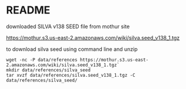 # README

downloaded SILVA v138 SEED file from mothur site

https://mothur.s3.us-east-2.amazonaws.com/wiki/silva.seed_v138_1.tgz


to download silva seed using command line and unzip

```
wget -nc -P data/references https://mothur.s3.us-east-2.amazonaws.com/wiki/silva.seed_v138_1.tgz`
mkdir data/references/silva_seed
tar xvzf data/references/silva.seed_v138_1.tgz -C data/references/silva_seed/
```
